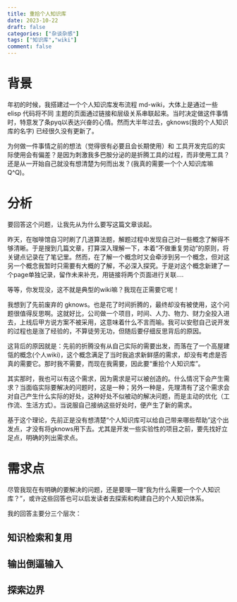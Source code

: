 ```yaml
---
title: 重拾个人知识库
date: 2023-10-22
draft: false
categories: ["杂谈杂感"]
tags: ["知识库","wiki"]
comment: false
---
```


# 背景

年初的时候，我搭建过一个个人知识库发布流程 md-wiki，大体上是通过一些 elisp 代码将不同 主题的页面通过链接和层级关系串联起来。当时决定做这件事情时，特意发了条pyq以表达兴奋的心情。然而大半年过去，gknows(我的个人知识库的名字) 已经很久没有更新了。

为何做一件事情之前的想法（觉得很有必要且会长期使用）和 工具开发完后的实际使用会有偏差？是因为刺激我多巴胺分泌的是折腾工具的过程，而非使用工具？还是从一开始自己就没有想清楚为何而出发？(我真的需要一个个人知识库嘛Q^Q)。

# 分析

要回答这个问题，让我先从为什么要写这篇文章谈起。

昨天，在咖啡馆自习时刷了几道算法题，解题过程中发现自己对一些概念了解得不够清晰。于是搜到几篇文章，打算深入理解一下，本着“不做重复劳动”的原则，将关键点记录在了笔记里。然而，在了解一个概念时又会牵涉到另一个概念，但对这另一个概念我暂时只需要有大概的了解，不必深入探究。于是对这个概念新建了一个page单独记录，留作未来补充，用链接将两个页面进行关联....

等等，你发现没，这不就是典型的wiki嘛？我现在正需要它呢！

我想到了先前废弃的 gknows。也是花了时间折腾的，最终却没有被使用，这个问题很值得反思啊。这就好比，公司做一个项目，时间、人力、物力、财力全投入进去，上线后甲方说方案不被采用，这意味着什么不言而喻。我可以安慰自己说开发的过程也是涨了经验的，不算徒劳无功，但随后要仔细反思背后的原因。

这背后的原因就是：先前的折腾没有从自己实际的需要出发，而落在了一个高屋建瓴的概念(个人wiki)，这个概念满足了当时我追求新鲜感的需求，却没有考虑是否真的需要它。那时我不需要，而现在我需要，因此要“重拾个人知识库”。

其实那时，我也可以有这个需求，因为需求是可以被创造的。什么情况下会产生需求？当面临实际要解决的问题时，这是一种；另外一种是，先理清有了这个需求会对自己产生什么实际的好处，这种好处不似被动的解决问题，而是主动的优化（工作流、生活方式）。当说服自己接纳这些好处时，便产生了新的需求。

基于这个理论，先前正是没有想清楚“个人知识库可以给自己带来哪些帮助”这个出发点，才没有将gknows用下去。尤其是开发一些实验性的项目之前，要先找好立足点，明确的列出需求点。

# 需求点

尽管我现在有明确的要解决的问题，还是要理一理“我为什么需要一个个人知识库？”，或许这些回答也可以启发读者去探索和构建自己的个人知识体系。

我的回答主要分三个层次：

## 知识检索和复用

## 输出倒逼输入

## 探索边界
